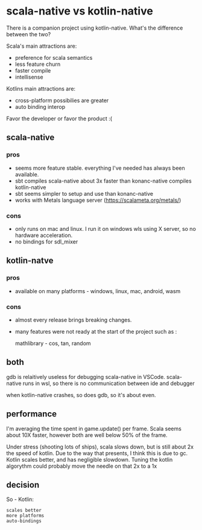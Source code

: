 # scala-native vs kotlin-native

There is a companion project using kotlin-native. What's the difference between the two?

Scala's main attractions are:
* preference for scala semantics
* less feature churn
* faster compile
* intellisense

Kotlins main attractions are:
* cross-platform possibilies are greater
* auto binding interop

Favor the developer or favor the product :(

## scala-native
### pros
* seems more feature stable. everything I've needed has always been available.
* sbt compiles scala-native about 3x faster than konanc-native compiles kotlin-native
* sbt seems simpler to setup and use than konanc-native 
* works with Metals language server (https://scalameta.org/metals/)

### cons
* only runs on mac and linux. I run it on windows wls using X server, so no hardware acceleration.
* no bindings for sdl_mixer

## kotlin-natve
### pros
* available on many platforms - windows, linux, mac, android, wasm

### cons
* almost every release brings breaking changes. 
* many features were not ready at the start of the project such as :

    mathlibrary - cos, tan, random


## both
gdb is relaitively useless for debugging scala-native in VSCode.
scala-native runs in wsl, so there is no communication between ide and debugger

when kotlin-native crashes, so does gdb, so it's about even.

## performance 
I'm averaging the time spent in game.update() per frame.
Scala seems about 10X faster, however both are well below 50% of the frame.

Under stress (shooting lots of ships), scala slows down, but is still about 2x the speed
of kotlin. 
Due to the way that presents, I think this is due to gc.
Kotlin scales better, and has negligible slowdown. 
Tuning the kotlin algorythm could probably move the needle on that 2x to a 1x

## decision
So - Kotlin:

    scales better
    more platforms
    auto-bindings

